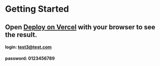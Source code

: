 # Getting Started

## Open [Deploy on Vercel](https://crm-system-nuxt-zeta.vercel.app) with your browser to see the result.
#### login: test3@test.com
#### password: 0123456789
